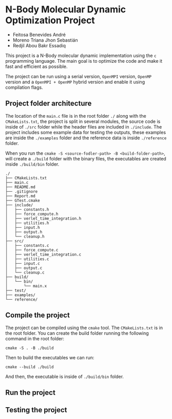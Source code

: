 # N-Body Molecular Dynamic Optimization Project

- Feitosa Benevides André
- Moreno Triana Jhon Sebastián
- Redjil Abou Bakr Essadiq

This project is a N-Body molecular dynamic implementation using the `c` programming language. The main goal is to optimize the code and make it fast and efficient as possible.

The project can be run using a serial version, `OpenMPI` version, `OpenMP` version and a `OpenMPI + OpenMP` hybrid version and enable it using compilation flags.

## Project folder architecture

The location of the `main.c` file is in the root folder `./` along with the `CMakeLists.txt`, the project is split in several modules, the source code is inside of `./src` folder while the header files are included in `./include`. The project includes some example data for testing the outputs, these examples are inside the `./examples` folder and the reference data is inside `./reference` folder.

When you run the `cmake -S <source-fodler-path> -B <build-folder-path>`, will create a `./build` folder with the binary files, the executables are created inside `./build/bin` folder.

```
./
├── CMakeLists.txt
├── main.c
├── README.md
├── .gitignore
├── Report.md
├── GTest.cmake
├── include/
│   ├── constants.h
│   ├── force_compute.h
│   ├── verlet_time_integration.h
│   ├── utilities.h
│   ├── input.h
│   ├── output.h
│   └── cleanup.h
├── src/
│   ├── constants.c
│   ├── force_compute.c
│   ├── verlet_time_integration.c
│   ├── utilities.c
│   ├── input.c
│   ├── output.c
│   └── cleanup.c
├── build/
│   └── bin/
│       └── main.x
├── test/
├── examples/
└── reference/
```

## Compile the project

The project can be compiled using the `cmake` tool. The `CMakeLists.txt` is in the root folder. You can create the build folder running the following command in the root folder:

```
cmake -S . -B ./build
```

Then to build the executables we can run:

```
cmake --build ./build
```

And then, the executable is inside of `./build/bin` folder.

## Run the project


## Testing the project
